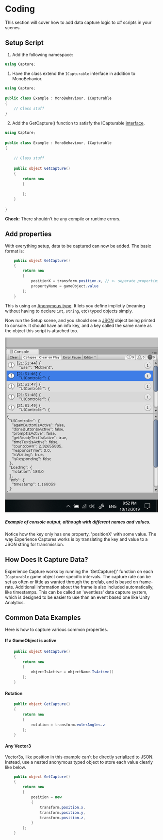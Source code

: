 # Coding

This section will cover how to add data capture logic to c# scripts in your scenes.

## Setup Script

1. Add the following namespace:

```csharp
using Capture;
```

1. Have the class extend the `ICapturable` interface in addition to MonoBehavior.

```csharp
using Capture;

public class Example : MonoBehaviour, ICapturable
{
	// Class stuff
}
```

2. Add the GetCapture() function to satisfy the ICapturable [interface](https://docs.microsoft.com/en-us/dotnet/csharp/language-reference/keywords/interface).

```csharp
using Capture;

public class Example : MonoBehaviour, ICapturable
{

    // Class stuff
	
    public object GetCapture() 
    {
        return new 
        {
            
        };
    }

}
```

**Check:** There shouldn't be any compile or runtime errors.

## Add properties 

With everything setup, data to be captured can now be added. The basic format is:

```csharp
    public object GetCapture()
    {
        return new
        {
            positionX = transform.position.x, // <- separate properties with a comma 
            propertyName = gameObject.value
        };
    }
```
This is using an [Anonymous type](https://docs.microsoft.com/en-us/dotnet/csharp/programming-guide/classes-and-structs/anonymous-types).
It lets you define implictly (meaning without having to declare `int`, `string`, etc) typed objects simply.

Now run the Setup scene, and you should see a [JSON](https://www.newtonsoft.com/json) object
being printed to console. It should have an info key, and a key called the same name as the
object this script is attached too.

![Example console](images/console.png)

##### Example of console output, although with different names and values. 

Notice how the key only has one property, 'positionX' with some value. 
The way Experience Captures works is by translating the key and value to a JSON string 
for transmission. 

## How Does It Capture Data?

Experience Capture works by running the 'GetCapture()' function on each `ICapturable`
game object over specific intervals. The capture rate can be set as often or little 
as wanted through the prefab, and is based on frame-rate. Additional information 
about the frame is also included automatically, like timestamps. This can be called 
an 'eventless' data capture system, which is designed to be easier to use than
an event based one like Unity Analytics. 

## Common Data Examples

Here is how to capture various common properties.

#### If a GameObject is active

```csharp
    public object GetCapture()
    {
        return new
        {
            objectIsActive = objectName.IsActive()
        };
    }
```

#### Rotation


```csharp
    public object GetCapture()
    {
        return new
        {
            rotation = transform.eulerAngles.z
        };
    }
```

#### Any Vector3

Vector3s, like position in this example can't be directly serialized to JSON.
Instead, use a nested anonymous typed object to store each value clearly like below.  

```csharp
    public object GetCapture()
    {
        return new
        {
            position = new
            {
                transform.position.x,
                transform.position.y,
                transform.position.z,
            }
        };
    }
```